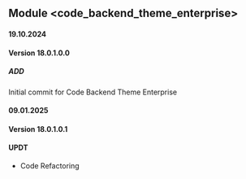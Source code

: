## Module <code_backend_theme_enterprise>
#### 19.10.2024
#### Version 18.0.1.0.0
##### ADD
Initial commit for Code Backend Theme Enterprise

#### 09.01.2025
#### Version 18.0.1.0.1
#### UPDT
- Code Refactoring 
